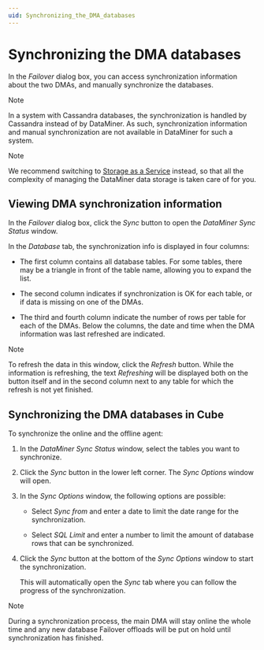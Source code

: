 ```yaml
---
uid: Synchronizing_the_DMA_databases
---
```


# Synchronizing the DMA databases

In the *Failover* dialog box, you can access synchronization information about the two DMAs, and manually synchronize the databases.

> [!NOTE]
> In a system with Cassandra databases, the synchronization is handled by Cassandra instead of by DataMiner. As such, synchronization information and manual synchronization are not available in DataMiner for such a system.

> [!NOTE]
> We recommend switching to [Storage as a Service](xref:STaaS) instead, so that all the complexity of managing the DataMiner data storage is taken care of for you.

## Viewing DMA synchronization information

In the *Failover* dialog box, click the *Sync* button to open the *DataMiner Sync Status* window.

In the *Database* tab, the synchronization info is displayed in four columns:

- The first column contains all database tables. For some tables, there may be a triangle in front of the table name, allowing you to expand the list.

- The second column indicates if synchronization is OK for each table, or if data is missing on one of the DMAs.

- The third and fourth column indicate the number of rows per table for each of the DMAs. Below the columns, the date and time when the DMA information was last refreshed are indicated.

> [!NOTE]
> To refresh the data in this window, click the *Refresh* button. While the information is refreshing, the text *Refreshing* will be displayed both on the button itself and in the second column next to any table for which the refresh is not yet finished.

## Synchronizing the DMA databases in Cube

To synchronize the online and the offline agent:

1. In the *DataMiner Sync Status* window, select the tables you want to synchronize.

1. Click the *Sync* button in the lower left corner. The *Sync Options* window will open.

1. In the *Sync Options* window, the following options are possible:

   - Select *Sync from* and enter a date to limit the date range for the synchronization.

   - Select *SQL Limit* and enter a number to limit the amount of database rows that can be synchronized.

1. Click the *Sync* button at the bottom of the *Sync Options* window to start the synchronization.

   This will automatically open the *Sync* tab where you can follow the progress of the synchronization.

> [!NOTE]
> During a synchronization process, the main DMA will stay online the whole time and any new database Failover offloads will be put on hold until synchronization has finished.
>

